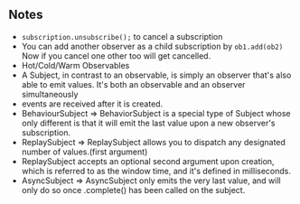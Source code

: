 Notes
--------


- `subscription.unsubscribe();` to cancel a subscription
- You can add another observer as a child subscription by `ob1.add(ob2)` Now if you cancel one other too will get cancelled.
- Hot/Cold/Warm Observables
- A Subject, in contrast to an observable, is simply an observer that's also able to emit values. It's both an observable and an observer simultaneously
- events are received after it is created.
- BehaviourSubject => BehaviorSubject is a special type of Subject whose only different is that it will emit the last value upon a new observer's subscription.
- ReplaySubject => ReplaySubject allows you to dispatch any designated number of values.(first argument)
- ReplaySubject accepts an optional second argument upon creation, which is referred to as the window time, and it's defined in milliseconds. 
- AsyncSubject => AsyncSubject only emits the very last value, and will only do so once .complete() has been called on the subject.
